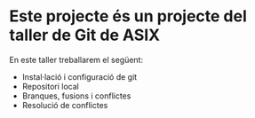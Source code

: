# Este projecte és un projecte del taller de Git de ASIX

En este taller treballarem el següent:

- Instal·lació i configuració de git
- Repositori local
- Branques, fusions i conflictes
- Resolució de conflictes